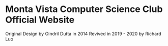 Monta Vista Computer Science Club Official Website
=========================
Original Design by Oindril Dutta in 2014
Revived in 2019 - 2020 by Richard Luo
